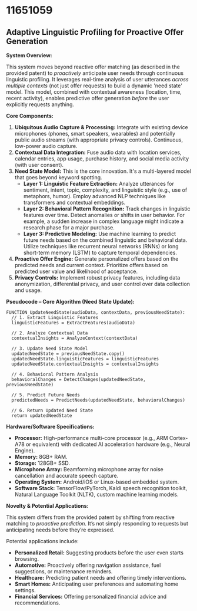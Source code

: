 # 11651059

## Adaptive Linguistic Profiling for Proactive Offer Generation

**System Overview:**

This system moves beyond reactive offer matching (as described in the provided patent) to *proactively* anticipate user needs through continuous linguistic profiling. It leverages real-time analysis of user utterances *across multiple contexts* (not just offer requests) to build a dynamic 'need state' model. This model, combined with contextual awareness (location, time, recent activity), enables predictive offer generation *before* the user explicitly requests anything.

**Core Components:**

1.  **Ubiquitous Audio Capture & Processing:** Integrate with existing device microphones (phones, smart speakers, wearables) and potentially public audio streams (with appropriate privacy controls).  Continuous, low-power audio capture.
2.  **Contextual Data Integration:** Fuse audio data with location services, calendar entries, app usage, purchase history, and social media activity (with user consent).
3.  **Need State Model:** This is the core innovation. It's a multi-layered model that goes beyond keyword spotting.
    *   **Layer 1:  Linguistic Feature Extraction:**  Analyze utterances for sentiment, intent, topic, complexity, and linguistic style (e.g., use of metaphors, humor).  Employ advanced NLP techniques like transformers and contextual embeddings.
    *   **Layer 2:  Behavioral Pattern Recognition:** Track changes in linguistic features over time. Detect anomalies or shifts in user behavior.  For example, a sudden increase in complex language might indicate a research phase for a major purchase.
    *   **Layer 3:  Predictive Modeling:** Use machine learning to predict future needs based on the combined linguistic and behavioral data.  Utilize techniques like recurrent neural networks (RNNs) or long short-term memory (LSTM) to capture temporal dependencies.
4.  **Proactive Offer Engine:** Generate personalized offers based on the predicted needs and current context. Prioritize offers based on predicted user value and likelihood of acceptance.
5.  **Privacy Controls:** Implement robust privacy features, including data anonymization, differential privacy, and user control over data collection and usage.

**Pseudocode – Core Algorithm (Need State Update):**

```
FUNCTION UpdateNeedState(audioData, contextData, previousNeedState):
  // 1. Extract Linguistic Features
  linguisticFeatures = ExtractFeatures(audioData)

  // 2. Analyze Contextual Data
  contextualInsights = AnalyzeContext(contextData)

  // 3. Update Need State Model
  updatedNeedState = previousNeedState.copy()
  updatedNeedState.linguisticFeatures = linguisticFeatures
  updatedNeedState.contextualInsights = contextualInsights

  // 4. Behavioral Pattern Analysis
  behavioralChanges = DetectChanges(updatedNeedState, previousNeedState)

  // 5. Predict Future Needs
  predictedNeeds = PredictNeeds(updatedNeedState, behavioralChanges)

  // 6. Return Updated Need State
  return updatedNeedState
```

**Hardware/Software Specifications:**

*   **Processor:**  High-performance multi-core processor (e.g., ARM Cortex-A78 or equivalent) with dedicated AI acceleration hardware (e.g., Neural Engine).
*   **Memory:**  8GB+ RAM.
*   **Storage:**  128GB+ SSD.
*   **Microphone Array:**  Beamforming microphone array for noise cancellation and accurate speech capture.
*   **Operating System:**  Android/iOS or Linux-based embedded system.
*   **Software Stack:**  TensorFlow/PyTorch, Kaldi speech recognition toolkit, Natural Language Toolkit (NLTK), custom machine learning models.

**Novelty & Potential Applications:**

This system differs from the provided patent by shifting from reactive matching to *proactive prediction*. It’s not simply responding to requests but anticipating needs before they’re expressed.

Potential applications include:

*   **Personalized Retail:** Suggesting products before the user even starts browsing.
*   **Automotive:**  Proactively offering navigation assistance, fuel suggestions, or maintenance reminders.
*   **Healthcare:**  Predicting patient needs and offering timely interventions.
*   **Smart Homes:**  Anticipating user preferences and automating home settings.
*   **Financial Services:** Offering personalized financial advice and recommendations.